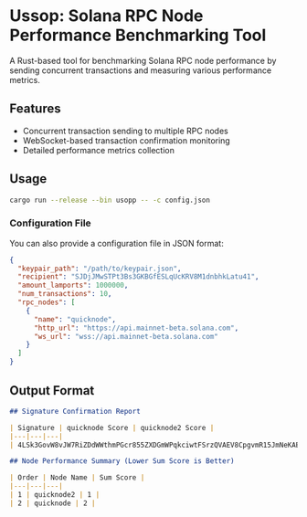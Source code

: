 # Ussop: Solana RPC Node Performance Benchmarking Tool

A Rust-based tool for benchmarking Solana RPC node performance by sending concurrent transactions and measuring various performance metrics.

## Features

- Concurrent transaction sending to multiple RPC nodes
- WebSocket-based transaction confirmation monitoring
- Detailed performance metrics collection

## Usage

```bash
cargo run --release --bin usopp -- -c config.json
```

### Configuration File

You can also provide a configuration file in JSON format:

```json
{
  "keypair_path": "/path/to/keypair.json",
  "recipient": "SJDjJMwSTPt3Bs3GKBGfESLqUcKRV8M1dnbhkLatu41",
  "amount_lamports": 1000000,
  "num_transactions": 10,
  "rpc_nodes": [
    {
      "name": "quicknode",
      "http_url": "https://api.mainnet-beta.solana.com",
      "ws_url": "wss://api.mainnet-beta.solana.com"
    }
  ]
}
```

## Output Format

```markdown
## Signature Confirmation Report

| Signature | quicknode Score | quicknode2 Score |
|---|---|---|
| 4LSk3GovW8vJW7RiZDdWWthmPGcr855ZXDGmWPqkciwtFSrzQVAEV8CpgvmR15JmNeKABt7gmsdxhwgm7megoXgx | 2 | 1 |

## Node Performance Summary (Lower Sum Score is Better)

| Order | Node Name | Sum Score |
|---|---|---|
| 1 | quicknode2 | 1 |
| 2 | quicknode | 2 |
```
